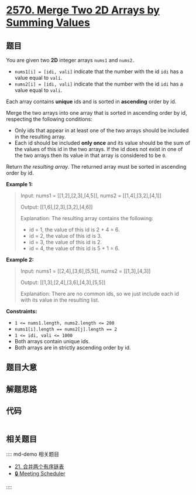 # [2570. Merge Two 2D Arrays by Summing Values](https://leetcode.com/problems/merge-two-2d-arrays-by-summing-values/)

## 题目

You are given two **2D** integer arrays `nums1` and `nums2.`

  * `nums1[i] = [idi, vali]` indicate that the number with the id `idi` has a value equal to `vali`.
  * `nums2[i] = [idi, vali]` indicate that the number with the id `idi` has a value equal to `vali`.

Each array contains **unique** ids and is sorted in **ascending** order by id.

Merge the two arrays into one array that is sorted in ascending order by id,
respecting the following conditions:

  * Only ids that appear in at least one of the two arrays should be included in the resulting array.
  * Each id should be included **only once** and its value should be the sum of the values of this id in the two arrays. If the id does not exist in one of the two arrays then its value in that array is considered to be `0`.

Return _the resulting array_. The returned array must be sorted in ascending
order by id.



**Example 1:**

> Input: nums1 = [[1,2],[2,3],[4,5]], nums2 = [[1,4],[3,2],[4,1]]
> 
> Output: [[1,6],[2,3],[3,2],[4,6]]
> 
> Explanation: The resulting array contains the following:
> - id = 1, the value of this id is 2 + 4 = 6.
> - id = 2, the value of this id is 3.
> - id = 3, the value of this id is 2.
> - id = 4, the value of this id is 5 + 1 = 6.

**Example 2:**

> Input: nums1 = [[2,4],[3,6],[5,5]], nums2 = [[1,3],[4,3]]
> 
> Output: [[1,3],[2,4],[3,6],[4,3],[5,5]]
> 
> Explanation: There are no common ids, so we just include each id with its value in the resulting list.

**Constraints:**

  * `1 <= nums1.length, nums2.length <= 200`
  * `nums1[i].length == nums2[j].length == 2`
  * `1 <= idi, vali <= 1000`
  * Both arrays contain unique ids.
  * Both arrays are in strictly ascending order by id.


## 题目大意

## 解题思路

## 代码

```javascript

```

## 相关题目

:::: md-demo 相关题目
- [21. 合并两个有序链表](./0021.md)
- [🔒 Meeting Scheduler](https://leetcode.com/problems/meeting-scheduler)

::::

